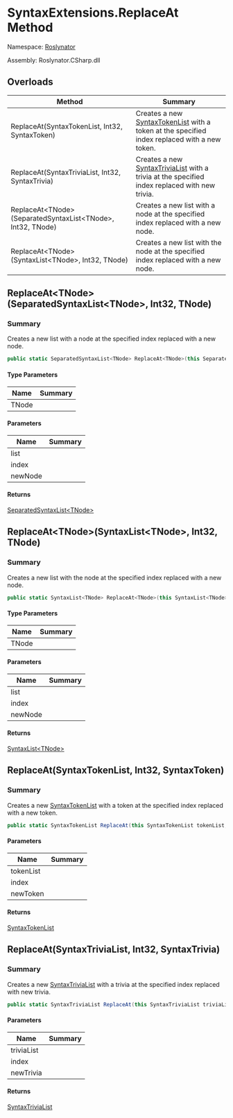 # SyntaxExtensions\.ReplaceAt Method

Namespace: [Roslynator](../../README.md)

Assembly: Roslynator\.CSharp\.dll

## Overloads

| Method | Summary |
| ------ | ------- |
| ReplaceAt\(SyntaxTokenList, Int32, SyntaxToken\) | Creates a new [SyntaxTokenList](https://docs.microsoft.com/en-us/dotnet/api/microsoft.codeanalysis.syntaxtokenlist) with a token at the specified index replaced with a new token\. |
| ReplaceAt\(SyntaxTriviaList, Int32, SyntaxTrivia\) | Creates a new [SyntaxTriviaList](https://docs.microsoft.com/en-us/dotnet/api/microsoft.codeanalysis.syntaxtrivialist) with a trivia at the specified index replaced with new trivia\. |
| ReplaceAt\<TNode>\(SeparatedSyntaxList\<TNode>, Int32, TNode\) | Creates a new list with a node at the specified index replaced with a new node\. |
| ReplaceAt\<TNode>\(SyntaxList\<TNode>, Int32, TNode\) | Creates a new list with the node at the specified index replaced with a new node\. |

## ReplaceAt\<TNode>\(SeparatedSyntaxList\<TNode>, Int32, TNode\)

### Summary

Creates a new list with a node at the specified index replaced with a new node\.

```csharp
public static SeparatedSyntaxList<TNode> ReplaceAt<TNode>(this SeparatedSyntaxList<TNode> list, int index, TNode newNode) where TNode : Microsoft.CodeAnalysis.SyntaxNode
```

#### Type Parameters

| Name | Summary |
| ---- | ------- |
| TNode | |

#### Parameters

| Name | Summary |
| ---- | ------- |
| list | |
| index | |
| newNode | |

#### Returns

[SeparatedSyntaxList\<TNode>](https://docs.microsoft.com/en-us/dotnet/api/microsoft.codeanalysis.separatedsyntaxlist-1)

## ReplaceAt\<TNode>\(SyntaxList\<TNode>, Int32, TNode\)

### Summary

Creates a new list with the node at the specified index replaced with a new node\.

```csharp
public static SyntaxList<TNode> ReplaceAt<TNode>(this SyntaxList<TNode> list, int index, TNode newNode) where TNode : Microsoft.CodeAnalysis.SyntaxNode
```

#### Type Parameters

| Name | Summary |
| ---- | ------- |
| TNode | |

#### Parameters

| Name | Summary |
| ---- | ------- |
| list | |
| index | |
| newNode | |

#### Returns

[SyntaxList\<TNode>](https://docs.microsoft.com/en-us/dotnet/api/microsoft.codeanalysis.syntaxlist-1)

## ReplaceAt\(SyntaxTokenList, Int32, SyntaxToken\)

### Summary

Creates a new [SyntaxTokenList](https://docs.microsoft.com/en-us/dotnet/api/microsoft.codeanalysis.syntaxtokenlist) with a token at the specified index replaced with a new token\.

```csharp
public static SyntaxTokenList ReplaceAt(this SyntaxTokenList tokenList, int index, SyntaxToken newToken)
```

#### Parameters

| Name | Summary |
| ---- | ------- |
| tokenList | |
| index | |
| newToken | |

#### Returns

[SyntaxTokenList](https://docs.microsoft.com/en-us/dotnet/api/microsoft.codeanalysis.syntaxtokenlist)

## ReplaceAt\(SyntaxTriviaList, Int32, SyntaxTrivia\)

### Summary

Creates a new [SyntaxTriviaList](https://docs.microsoft.com/en-us/dotnet/api/microsoft.codeanalysis.syntaxtrivialist) with a trivia at the specified index replaced with new trivia\.

```csharp
public static SyntaxTriviaList ReplaceAt(this SyntaxTriviaList triviaList, int index, SyntaxTrivia newTrivia)
```

#### Parameters

| Name | Summary |
| ---- | ------- |
| triviaList | |
| index | |
| newTrivia | |

#### Returns

[SyntaxTriviaList](https://docs.microsoft.com/en-us/dotnet/api/microsoft.codeanalysis.syntaxtrivialist)

